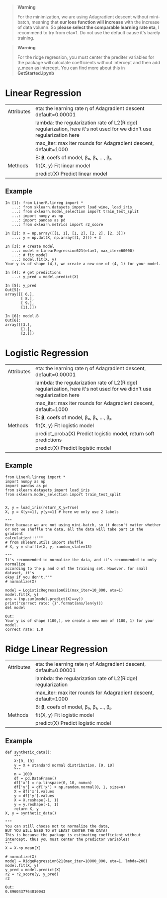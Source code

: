 > **Warning**
>
> For the minimization, we are using Adagradient descent without mini-batch, meaning that **our loss**
> **function will increase** with the increase of data volumn. So **please select the comparable learning**
> **rate eta**, I recommend to try from eta=1. Do not use the default cause it's barely training.

> **Warning**
>
> For the ridge regression, you must center the prediter variables for the package will calculate coefficients
> without intercept and then add y_mean as intercept. You can find more about this in **GetStarted.ipynb**


# Linear Regression
|            |                                                             |
|------------|-------------------------------------------------------------|
| Attributes | eta: the learning rate η of Adagradient descent default=0.00001            |
|            | lambda: the regularization rate of L2(Ridge) regularization, here it's not used for we didn't use regularization here |
|            | max_iter: max iter rounds for Adagradient descent, default=1000           |
|            | B: 𝛃, coefs of model, β₀, β₁, ..., βₚ                       |
| Methods    | fit(X, y) Fit linear model                                  |
|            | predict(X) Predict linear model                             |



## Example
```
In [1]: from LinerR.linreg import *
   ...: from sklearn.datasets import load_wine, load_iris
   ...: from sklearn.model_selection import train_test_split
   ...: import numpy as np
   ...: import pandas as pd
   ...: from sklearn.metrics import r2_score

In [2]: X = np.array([[1, 1], [1, 2], [2, 2], [2, 3]])
   ...: y = np.dot(X, np.array([1, 2])) + 3

In [3]: # create model
   ...: model = LinearRegression621(eta=1, max_iter=60000)
   ...: # fit model
   ...: model.fit(X, y)
Your y is of shape (4,), we create a new one of (4, 1) for your model.

In [4]: # get predictions
   ...: y_pred = model.predict(X)

In [5]: y_pred
Out[5]: 
array([[ 6.],
       [ 8.],
       [ 9.],
       [11.]])

In [6]: model.B
Out[6]: 
array([[3.],
       [1.],
       [2.]])
```
# Logistic Regression
|            |                                                                                                                       |
|------------|-----------------------------------------------------------------------------------------------------------------------|
| Attributes | eta: the learning rate η of Adagradient descent, default=0.00001                                                      |
|            | lambda: the regularization rate of L2(Ridge) regularization, here it's not used for we didn't use regularization here |
|            | max_iter: max iter rounds for Adagradient descent, default=1000                                                       |
|            | B: 𝛃, coefs of model, β₀, β₁, ..., βₚ                                                                                 |
| Methods    | fit(X, y) Fit logistic model                                                                                          |
|            | predict_proba(X) Predict logistic model, return soft predictions                                                      |
|            | predict(X) Predict logistic model                                                                                     |


## Example
```
from LinerR.linreg import *
import numpy as np
import pandas as pd
from sklearn.datasets import load_iris
from sklearn.model_selection import train_test_split


X, y = load_iris(return_X_y=True)
X, y = X[y<=1], y[y<=1] # here we only use 2 labels

"""
Here bacuase we are not using mini-batch, so it doesn't matter whether
or not we shuffle the data, all the data will take part in the gradient
calculation!!!"""
# from sklearn.utils import shuffle
# X, y = shuffle(X, y, random_state=13)

"""
It's recommended to normalize the data, and it's recommended to only normalize
according to the μ and σ of the training set. However, for small dataset, it's
okay if you don't."""
# normalize(X)

model = LogisticRegression621(max_iter=10_000, eta=1)
model.fit(X, y)
ans = (np.sum(model.predict(X)==y))
print("correct rate: {}".format(ans/len(y)))
del model

Out:
Your y is of shape (100,), we create a new one of (100, 1) for your model.
correct rate: 1.0
```

# Ridge Linear Regression
|            |                                                                                                                       |
|------------|-----------------------------------------------------------------------------------------------------------------------|
| Attributes | eta: the learning rate η of Adagradient descent, default=0.00001                                                      |
|            | lambda: the regularization rate of L2(Ridge) regularization |
|            | max_iter: max iter rounds for Adagradient descent, default=1000                                                       |
|            | B: 𝛃, coefs of model, β₀, β₁, ..., βₚ                                                                                 |
| Methods    | fit(X, y) Fit logistic model   |
|            | predict(X) Predict logistic model  |

## Example
```
def synthetic_data():
    """
    X:[0, 10]
    y = X + standard normal distribution, [0, 10]
    """
    n = 1000
    df = pd.DataFrame()
    df['x'] = np.linspace(0, 10, num=n)
    df['y'] = df['x'] + np.random.normal(0, 1, size=n)
    X = df['x'].values
    y = df['y'].values
    X = X.reshape(-1, 1)
    y = y.reshape(-1, 1)
    return X, y
X, y = synthetic_data()

"""
You can still choose not to normalize the data, 
BUT YOU WILL NEED TO AT LEAST CENTER THE DATA!
This is because the package is estimating coefficient without
intercept, thus you must center the predictor variables!
"""
X = X-np.mean(X)

# normalize(X)
model = RidgeRegression621(max_iter=10000_000, eta=1, lmbda=200)
model.fit(X, y)
y_pred = model.predict(X)
r2 = r2_score(y, y_pred)
r2

Out:
0.8960437764010043
```
